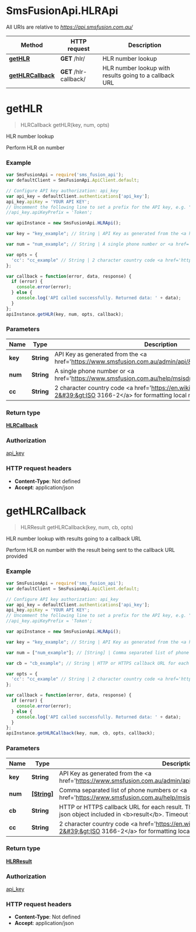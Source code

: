 # SmsFusionApi.HLRApi

All URIs are relative to *https://api.smsfusion.com.au/*

Method | HTTP request | Description
------------- | ------------- | -------------
[**getHLR**](HLRApi.md#getHLR) | **GET** /hlr/ | HLR number lookup
[**getHLRCallback**](HLRApi.md#getHLRCallback) | **GET** /hlr-callback/ | HLR number lookup with results going to a callback URL


<a name="getHLR"></a>
# **getHLR**
> HLRCallback getHLR(key, num, opts)

HLR number lookup

Perform HLR on number

### Example
```javascript
var SmsFusionApi = require('sms_fusion_api');
var defaultClient = SmsFusionApi.ApiClient.default;

// Configure API key authorization: api_key
var api_key = defaultClient.authentications['api_key'];
api_key.apiKey = 'YOUR API KEY';
// Uncomment the following line to set a prefix for the API key, e.g. "Token" (defaults to null)
//api_key.apiKeyPrefix = 'Token';

var apiInstance = new SmsFusionApi.HLRApi();

var key = "key_example"; // String | API Key as generated from the <a href='https://www.smsfusion.com.au/admin/api/'>admin panel</a>

var num = "num_example"; // String | A single phone number or <a href='https://www.smsfusion.com.au/help/msisdn/'>MSDISDN</a>

var opts = { 
  'cc': "cc_example" // String | 2 character country code <a href='https://en.wikipedia.org/wiki/ISO_3166-2'>ISO 3166-2</a> for formatting local numbers internationally
};

var callback = function(error, data, response) {
  if (error) {
    console.error(error);
  } else {
    console.log('API called successfully. Returned data: ' + data);
  }
};
apiInstance.getHLR(key, num, opts, callback);
```

### Parameters

Name | Type | Description  | Notes
------------- | ------------- | ------------- | -------------
 **key** | **String**| API Key as generated from the &lt;a href&#x3D;&#39;https://www.smsfusion.com.au/admin/api/&#39;&gt;admin panel&lt;/a&gt; | 
 **num** | **String**| A single phone number or &lt;a href&#x3D;&#39;https://www.smsfusion.com.au/help/msisdn/&#39;&gt;MSDISDN&lt;/a&gt; | 
 **cc** | **String**| 2 character country code &lt;a href&#x3D;&#39;https://en.wikipedia.org/wiki/ISO_3166-2&#39;&gt;ISO 3166-2&lt;/a&gt; for formatting local numbers internationally | [optional] 

### Return type

[**HLRCallback**](HLRCallback.md)

### Authorization

[api_key](../README.md#api_key)

### HTTP request headers

 - **Content-Type**: Not defined
 - **Accept**: application/json

<a name="getHLRCallback"></a>
# **getHLRCallback**
> HLRResult getHLRCallback(key, num, cb, opts)

HLR number lookup with results going to a callback URL

Perform HLR on number with the result being sent to the callback URL provided

### Example
```javascript
var SmsFusionApi = require('sms_fusion_api');
var defaultClient = SmsFusionApi.ApiClient.default;

// Configure API key authorization: api_key
var api_key = defaultClient.authentications['api_key'];
api_key.apiKey = 'YOUR API KEY';
// Uncomment the following line to set a prefix for the API key, e.g. "Token" (defaults to null)
//api_key.apiKeyPrefix = 'Token';

var apiInstance = new SmsFusionApi.HLRApi();

var key = "key_example"; // String | API Key as generated from the <a href='https://www.smsfusion.com.au/admin/api/'>admin panel</a>

var num = ["num_example"]; // [String] | Comma separated list of phone numbers or <a href='https://www.smsfusion.com.au/help/msisdn/'>MSDISDN</a>'s

var cb = "cb_example"; // String | HTTP or HTTPS callback URL for each result. The result will be sent as POST with a json object included in <b>result</b>. Timeout for callbacks is set to 30 seconds

var opts = { 
  'cc': "cc_example" // String | 2 character country code <a href='https://en.wikipedia.org/wiki/ISO_3166-2'>ISO 3166-2</a> for formatting local numbers internationally
};

var callback = function(error, data, response) {
  if (error) {
    console.error(error);
  } else {
    console.log('API called successfully. Returned data: ' + data);
  }
};
apiInstance.getHLRCallback(key, num, cb, opts, callback);
```

### Parameters

Name | Type | Description  | Notes
------------- | ------------- | ------------- | -------------
 **key** | **String**| API Key as generated from the &lt;a href&#x3D;&#39;https://www.smsfusion.com.au/admin/api/&#39;&gt;admin panel&lt;/a&gt; | 
 **num** | [**[String]**](String.md)| Comma separated list of phone numbers or &lt;a href&#x3D;&#39;https://www.smsfusion.com.au/help/msisdn/&#39;&gt;MSDISDN&lt;/a&gt;&#39;s | 
 **cb** | **String**| HTTP or HTTPS callback URL for each result. The result will be sent as POST with a json object included in &lt;b&gt;result&lt;/b&gt;. Timeout for callbacks is set to 30 seconds | 
 **cc** | **String**| 2 character country code &lt;a href&#x3D;&#39;https://en.wikipedia.org/wiki/ISO_3166-2&#39;&gt;ISO 3166-2&lt;/a&gt; for formatting local numbers internationally | [optional] 

### Return type

[**HLRResult**](HLRResult.md)

### Authorization

[api_key](../README.md#api_key)

### HTTP request headers

 - **Content-Type**: Not defined
 - **Accept**: application/json


